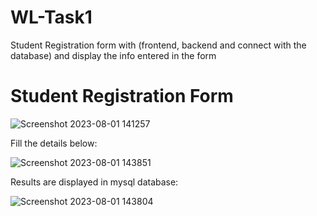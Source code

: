 # WL-Task1
Student Registration form with (frontend, backend and connect with the database) and display the info entered in the form 

<h1 <style text-align="centre">Student Registration Form</h1>

![Screenshot 2023-08-01 141257](https://github.com/HashimHB/WL-Task1/assets/78270317/9ee1eb35-340a-459a-8a86-404bc437f5f7)


Fill the details below: 

![Screenshot 2023-08-01 143851](https://github.com/HashimHB/WL-Task1/assets/78270317/c8269ce5-7a5d-4838-8599-eb14fe0326b6)



Results are displayed in mysql database:

![Screenshot 2023-08-01 143804](https://github.com/HashimHB/WL-Task1/assets/78270317/442bf1ea-8326-45da-b152-0dd8e81b2c2a)


